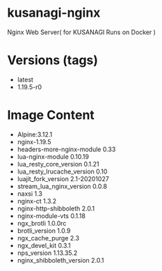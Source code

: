 # kusanagi-nginx

Nginx Web Server( for KUSANAGI Runs on Docker )

# Versions (tags)

- latest
- 1.19.5-r0

# Image Content

- Alpine:3.12.1
- nginx-1.19.5
- headers-more-nginx-module 0.33
- lua-nginx-module 0.10.19
- lua_resty_core_version 0.1.21
- lua_resty_lrucache_version 0.10
- luajit_fork_version 2.1-20201027
- stream_lua_nginx_version 0.0.8
- naxsi 1.3
- nginx-ct 1.3.2
- nginx-http-shibboleth 2.0.1
- nginx-module-vts 0.1.18
- ngx_brotli 1.0.0rc
- brotli_version 1.0.9
- ngx_cache_purge 2.3
- ngx_devel_kit 0.3.1
- nps_version 1.13.35.2
- nginx_shibboleth_version 2.0.1

